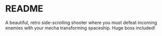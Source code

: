 # README

A beautiful, retro side-scrolling shooter where you must defeat incoming enemies with your mecha transforming spaceship. Huge boss included!


